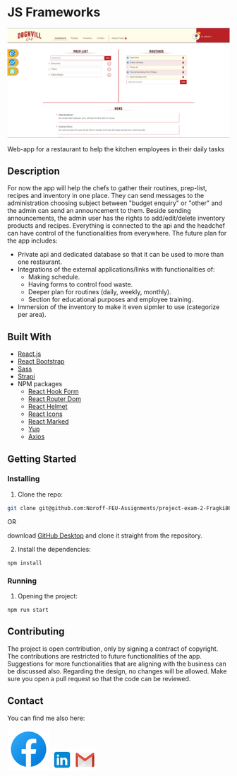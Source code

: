 # JS Frameworks

![image](./src/images/chefs-ap_sc.jpg)

Web-app for a restaurant to help the kitchen employees in their daily tasks

## Description

For now the app will help the chefs to gather their routines, prep-list, recipes and inventory in one place. They can send messages to the administration choosing subject between "budget enquiry" or "other" and the admin can send an announcement to them. Beside sending announcements, the admin user has the rights to add/edit/delete inventory products and recipes. Everything is connected to the api and the headchef can have control of
the functionalities from everywhere. The future plan for the app includes:
- Private api and dedicated database so that it can be used to more than one restaurant.
- Integrations of the external applications/links with functionalities of:
  - Making schedule.
  - Having forms to control food waste.
  - Deeper plan for routines (daily, weekly, monthly).
  - Section for educational purposes and employee training.
- Immersion of the inventory to make it even sipmler to use (categorize per area).

## Built With

- [React.js](https://reactjs.org/)
- [React Bootstrap](https://react-bootstrap.github.io/)
- [Sass](https://sass-lang.com/)
- [Strapi](https://strapi.io/)
- NPM packages
  - [React Hook Form](https://react-hook-form.com/)
  - [React Router Dom](https://v5.reactrouter.com/web/guides/quick-start)
  - [React Helmet](https://www.npmjs.com/package/react-helmet)
  - [React Icons](https://react-icons.github.io/react-icons/)
  - [React Marked](https://www.npmjs.com/package/marked-react)
  - [Yup](https://www.npmjs.com/package/yup)
  - [Axios](https://axios-http.com/docs/intro)


## Getting Started

### Installing

1. Clone the repo:

```bash
git clone git@github.com:Noroff-FEU-Assignments/project-exam-2-Fragki86.git
```

OR

download [GitHub Desktop](https://desktop.github.com/) and clone it straight from the repository.

2. Install the dependencies:

```
npm install
```

### Running

1. Opening the project:
```
npm run start
```

## Contributing

The project is open contribution, only by signing a contract of copyright. The contributions are restricted to future functionalities of the app. Suggestions for more functionalities that are aligning with the business can be discussed also. Regarding the design, no changes will be allowed. 
Make sure you open a pull request so that the code can be reviewed.

## Contact

You can find me also here:

[![image](./src/images/fb_md_file.svg)](https://www.facebook.com/giorgos.fragkias)  [![image](./src/images/linkedin_md_file.png)](https://www.linkedin.com/in/georgios-fragkias-56026382/)  [![image](./src/images/gmail_md_file.png)](mailto:geo.fragkias@gmail.com)